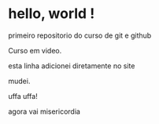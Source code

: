 # hello, world !
 primeiro repositorio do curso de git e github

Curso em video.

esta linha adicionei diretamente no site 


mudei.

uffa
uffa!

agora vai
misericordia

